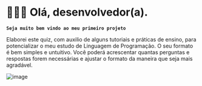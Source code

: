 # 👩🏻‍💻 Olá, desenvolvedor(a).

**`Seja muito bem vindo ao meu primeiro projeto `**

Elaborei este quiz, com auxilio de alguns tutoriais e práticas de ensino, para potencializar o meu estudo de Linguagem de Programação. O seu formato é bem simples e untuitivo. Você poderá acrescentar quantas perguntas e respostas forem necessárias e ajustar o formato da maneira que seja mais agradável. 

![image](https://github.com/user-attachments/assets/35ccc4b9-61b8-47c6-b1fd-16b1fe2cb5b9)

